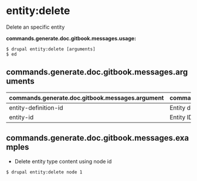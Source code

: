 # entity:delete
Delete an specific entity

**commands.generate.doc.gitbook.messages.usage:**
```
$ drupal entity:delete [arguments]
$ ed  
```

## commands.generate.doc.gitbook.messages.arguments
commands.generate.doc.gitbook.messages.argument | commands.generate.doc.gitbook.messages.details
---------|-------------
entity-definition-id | Entity definition id
entity-id | Entity ID to be deleted

## commands.generate.doc.gitbook.messages.examples
* Delete entity type content using node id
```
$ drupal entity:delete node 1
```
